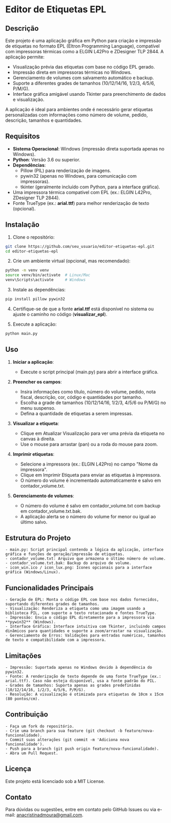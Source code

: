 # Editor de Etiquetas EPL

## Descrição
Este projeto é uma aplicação gráfica em Python para criação e impressão de etiquetas no formato EPL (Eltron Programming Language), compatível com impressoras térmicas como a ELGIN L42Pro e ZDesigner TLP 2844. A aplicação permite:

- Visualização prévia das etiquetas com base no código EPL gerado.
- Impressão direta em impressoras térmicas no Windows.
- Gerenciamento de volumes com salvamento automático e backup.
- Suporte a diferentes grades de tamanhos (10/12/14/16, 1/2/3, 4/5/6, P/M/G).
- Interface gráfica amigável usando Tkinter para preenchimento de dados e visualização.

A aplicação é ideal para ambientes onde é necessário gerar etiquetas personalizadas com informações como número de volume, pedido, descrição, tamanhos e quantidades.

## Requisitos

- **Sistema Operacional**: Windows (impressão direta suportada apenas no Windows).
- **Python**: Versão 3.6 ou superior.
- **Dependências**:
    - Pillow (PIL) para renderização de imagens.
    - pywin32 (apenas no Windows, para comunicação com impressoras).
    - tkinter (geralmente incluído com Python, para a interface gráfica).
- Uma impressora térmica compatível com EPL (ex.: ELGIN L42Pro, ZDesigner TLP 2844).
- Fonte TrueType (ex.: **arial.ttf**) para melhor renderização de texto (opcional).

## Instalação

1. Clone o repositório:
```bash
git clone https://github.com/seu_usuario/editor-etiquetas-epl.git
cd editor-etiquetas-epl
```

2. Crie um ambiente virtual (opcional, mas recomendado):
```bash
python -m venv venv
source venv/bin/activate  # Linux/Mac
venv\Scripts\activate     # Windows
```

3. Instale as dependências:
```bash
pip install pillow pywin32
```

4. Certifique-se de que a fonte **arial.ttf** está disponível no sistema ou ajuste o caminho no código (**visualizar_epl**).

5. Execute a aplicação:
```bash
python main.py
```


## Uso

1. **Iniciar a aplicação**:
    - Execute o script principal (main.py) para abrir a interface gráfica.

2. **Preencher os campos**:
    - Insira informações como título, número do volume, pedido, nota fiscal, descrição, cor, código e quantidades por tamanho.
    - Escolha a grade de tamanhos (10/12/14/16, 1/2/3, 4/5/6 ou P/M/G) no menu suspenso.
    - Defina a quantidade de etiquetas a serem impressas.

3. **Visualizar a etiqueta**:
    - Clique em Atualizar Visualização para ver uma prévia da etiqueta no canvas à direita.
    - Use o mouse para arrastar (pan) ou a roda do mouse para zoom.

4. **Imprimir etiquetas**:
    - Selecione a impressora (ex.: ELGIN L42Pro) no campo "Nome da impressora".
    - Clique em Imprimir Etiqueta para enviar as etiquetas à impressora.
    - O número do volume é incrementado automaticamente e salvo em contador_volume.txt.

5. **Gerenciamento de volumes**:
    - O número do volume é salvo em contador_volume.txt com backup em contador_volume.txt.bak.
    - A aplicação alerta se o número do volume for menor ou igual ao último salvo.

## Estrutura do Projeto
    - main.py: Script principal contendo a lógica da aplicação, interface gráfica e funções de geração/impressão de etiquetas.
    - contador_volume.txt: Arquivo que armazena o último número de volume.
    - contador_volume.txt.bak: Backup do arquivo de volume.
    - icon_win.ico / icon_lux.png: Ícones opcionais para a interface gráfica (Windows/Linux).

## Funcionalidades Principais
    - Geração de EPL: Monta o código EPL com base nos dados fornecidos, suportando diferentes grades de tamanhos.
    - Visualização: Renderiza a etiqueta como uma imagem usando a biblioteca PIL, com suporte a texto rotacionado e fontes TrueType.
    - Impressão: Envia o código EPL diretamente para a impressora via **pywin32** (Windows).
    - Interface Gráfica: Interface intuitiva com Tkinter, incluindo campos dinâmicos para quantidades e suporte a zoom/arrastar na visualização.
    - Gerenciamento de Erros: Validações para entradas numéricas, tamanhos de texto e compatibilidade com a impressora.

## Limitações
    - Impressão: Suportada apenas no Windows devido à dependência do pywin32.
    - Fonte: A renderização de texto depende de uma fonte TrueType (ex.: arial.ttf). Caso não esteja disponível, usa a fonte padrão do PIL.
    - Grades de tamanhos: Suporta apenas as grades predefinidas (10/12/14/16, 1/2/3, 4/5/6, P/M/G).
    - Resolução: A visualização é otimizada para etiquetas de 10cm x 15cm (80 pontos/cm).

## Contribuição
    - Faça um fork do repositório.
    - Crie uma branch para sua feature (git checkout -b feature/nova-funcionalidade).
    - Commit suas alterações (git commit -m 'Adiciona nova funcionalidade').
    - Push para a branch (git push origin feature/nova-funcionalidade).
    - Abra um Pull Request.

## Licença
Este projeto está licenciado sob a MIT License.

## Contato
Para dúvidas ou sugestões, entre em contato pelo GitHub Issues ou via e-mail: anacristinadmoura@gmail.com.



